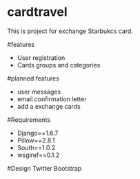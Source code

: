 # cardtravel
This is project for exchange Starbukcs card.  

#features
<ul>
<li>User registration</li> 
<li>Cards groups and categories</li>
</ul>

#planned features
<ul>
<li>user messages</li>
<li>email confirmation letter</li>
<li>add a exchange cards</li>
</ul>

#Requirements
<ul>
<li>Django==1.6.7</li>
<li>Pillow==2.8.1</li>
<li>South==1.0.2</li>
<li>wsgiref==0.1.2</li>
</ul>

#Design
Twitter Bootstrap  
